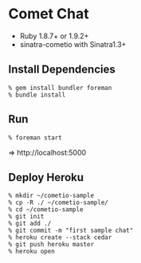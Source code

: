 Comet Chat
==========

* Ruby 1.8.7+ or 1.9.2+
* sinatra-cometio with Sinatra1.3+


Install Dependencies
--------------------

    % gem install bundler foreman
    % bundle install


Run
---

    % foreman start

=> http://localhost:5000


Deploy Heroku
-------------

    % mkdir ~/cometio-sample
    % cp -R ./ ~/cometio-sample/
    % cd ~/cometio-sample
    % git init
    % git add ./
    % git commit -m "first sample chat"
    % heroku create --stack cedar
    % git push heroku master
    % heroku open
